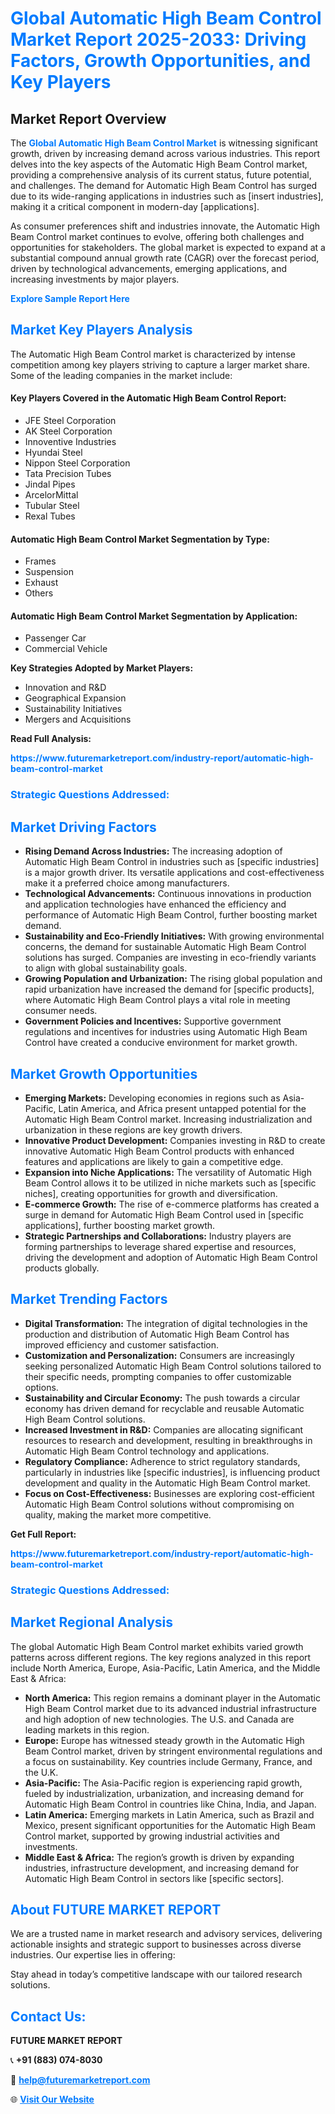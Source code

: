<h1 style="color: #007BFF;">Global Automatic High Beam Control Market Report 2025-2033: Driving Factors, Growth Opportunities, and Key Players</h1>

<section id="overview">
<h2>Market Report Overview</h2>
<p>The <a href="https://www.futuremarketreport.com/industry-report/automatic-high-beam-control-market" style="color: #007BFF; text-decoration: none;"><strong>Global Automatic High Beam Control Market</strong></a> is witnessing significant growth, driven by increasing demand across various industries. This report delves into the key aspects of the Automatic High Beam Control market, providing a comprehensive analysis of its current status, future potential, and challenges. The demand for Automatic High Beam Control has surged due to its wide-ranging applications in industries such as [insert industries], making it a critical component in modern-day [applications].</p>
<p>As consumer preferences shift and industries innovate, the Automatic High Beam Control market continues to evolve, offering both challenges and opportunities for stakeholders. The global market is expected to expand at a substantial compound annual growth rate (CAGR) over the forecast period, driven by technological advancements, emerging applications, and increasing investments by major players.</p>
</section>

<section id="overview">
<p><a href="https://www.futuremarketreport.com/request-sample/reportId=33431" style="color: #007BFF; text-decoration: none;"><strong>Explore Sample Report Here</strong></a></p>
</section>

<section id="key-players">
<h2 style="color: #007BFF;">Market Key Players Analysis</h2>
<p>The Automatic High Beam Control market is characterized by intense competition among key players striving to capture a larger market share. Some of the leading companies in the market include:</p>
<h4>Key Players Covered in the Automatic High Beam Control Report:</h4>
<ul><li>JFE Steel Corporation</li><li>AK Steel Corporation</li><li>Innoventive Industries</li><li>Hyundai Steel</li><li>Nippon Steel Corporation</li><li>Tata Precision Tubes</li><li>Jindal Pipes</li><li>ArcelorMittal</li><li>Tubular Steel</li><li>Rexal Tubes</li></ul>
<h4>Automatic High Beam Control Market Segmentation by Type:</h4>
<ul><li>Frames</li><li>Suspension</li><li>Exhaust</li><li>Others</li></ul>

<h4>Automatic High Beam Control Market Segmentation by Application:</h4>
<ul><li>Passenger Car</li><li>Commercial Vehicle</li></ul>
<p><strong>Key Strategies Adopted by Market Players:</strong></p>
<ul>
<li>Innovation and R&D</li>
<li>Geographical Expansion</li>
<li>Sustainability Initiatives</li>
<li>Mergers and Acquisitions</li>
</ul>
</section>

<section>
<p><strong>Read Full Analysis: </strong></p><a href="https://www.futuremarketreport.com/industry-report/automatic-high-beam-control-market" style="color: #007BFF; text-decoration: none;"><strong>https://www.futuremarketreport.com/industry-report/automatic-high-beam-control-market</strong></a>
<h3 style="color: #007BFF;">Strategic Questions Addressed:</h3>
</section>

<section id="driving-factors">
<h2 style="color: #007BFF;">Market Driving Factors</h2>
<ul>
<li><strong>Rising Demand Across Industries:</strong> The increasing adoption of Automatic High Beam Control in industries such as [specific industries] is a major growth driver. Its versatile applications and cost-effectiveness make it a preferred choice among manufacturers.</li>
<li><strong>Technological Advancements:</strong> Continuous innovations in production and application technologies have enhanced the efficiency and performance of Automatic High Beam Control, further boosting market demand.</li>
<li><strong>Sustainability and Eco-Friendly Initiatives:</strong> With growing environmental concerns, the demand for sustainable Automatic High Beam Control solutions has surged. Companies are investing in eco-friendly variants to align with global sustainability goals.</li>
<li><strong>Growing Population and Urbanization:</strong> The rising global population and rapid urbanization have increased the demand for [specific products], where Automatic High Beam Control plays a vital role in meeting consumer needs.</li>
<li><strong>Government Policies and Incentives:</strong> Supportive government regulations and incentives for industries using Automatic High Beam Control have created a conducive environment for market growth.</li>
</ul>
</section>

<section id="growth-opportunities">
<h2 style="color: #007BFF;">Market Growth Opportunities</h2>
<ul>
<li><strong>Emerging Markets:</strong> Developing economies in regions such as Asia-Pacific, Latin America, and Africa present untapped potential for the Automatic High Beam Control market. Increasing industrialization and urbanization in these regions are key growth drivers.</li>
<li><strong>Innovative Product Development:</strong> Companies investing in R&D to create innovative Automatic High Beam Control products with enhanced features and applications are likely to gain a competitive edge.</li>
<li><strong>Expansion into Niche Applications:</strong> The versatility of Automatic High Beam Control allows it to be utilized in niche markets such as [specific niches], creating opportunities for growth and diversification.</li>
<li><strong>E-commerce Growth:</strong> The rise of e-commerce platforms has created a surge in demand for Automatic High Beam Control used in [specific applications], further boosting market growth.</li>
<li><strong>Strategic Partnerships and Collaborations:</strong> Industry players are forming partnerships to leverage shared expertise and resources, driving the development and adoption of Automatic High Beam Control products globally.</li>
</ul>
</section>

<section id="trending-factors">
<h2 style="color: #007BFF;">Market Trending Factors</h2>
<ul>
<li><strong>Digital Transformation:</strong> The integration of digital technologies in the production and distribution of Automatic High Beam Control has improved efficiency and customer satisfaction.</li>
<li><strong>Customization and Personalization:</strong> Consumers are increasingly seeking personalized Automatic High Beam Control solutions tailored to their specific needs, prompting companies to offer customizable options.</li>
<li><strong>Sustainability and Circular Economy:</strong> The push towards a circular economy has driven demand for recyclable and reusable Automatic High Beam Control solutions.</li>
<li><strong>Increased Investment in R&D:</strong> Companies are allocating significant resources to research and development, resulting in breakthroughs in Automatic High Beam Control technology and applications.</li>
<li><strong>Regulatory Compliance:</strong> Adherence to strict regulatory standards, particularly in industries like [specific industries], is influencing product development and quality in the Automatic High Beam Control market.</li>
<li><strong>Focus on Cost-Effectiveness:</strong> Businesses are exploring cost-efficient Automatic High Beam Control solutions without compromising on quality, making the market more competitive.</li>
</ul>
</section>

<section>
<p><strong>Get Full Report: </strong></p><a href="https://www.futuremarketreport.com/industry-report/automatic-high-beam-control-market" style="color: #007BFF; text-decoration: none;"><strong>https://www.futuremarketreport.com/industry-report/automatic-high-beam-control-market</strong></a>
<h3 style="color: #007BFF;">Strategic Questions Addressed:</h3>
</section>


<section id="regional-analysis">
<h2 style="color: #007BFF;">Market Regional Analysis</h2>
<p>The global Automatic High Beam Control market exhibits varied growth patterns across different regions. The key regions analyzed in this report include North America, Europe, Asia-Pacific, Latin America, and the Middle East & Africa:</p>
<ul>
<li><strong>North America:</strong> This region remains a dominant player in the Automatic High Beam Control market due to its advanced industrial infrastructure and high adoption of new technologies. The U.S. and Canada are leading markets in this region.</li>
<li><strong>Europe:</strong> Europe has witnessed steady growth in the Automatic High Beam Control market, driven by stringent environmental regulations and a focus on sustainability. Key countries include Germany, France, and the U.K.</li>
<li><strong>Asia-Pacific:</strong> The Asia-Pacific region is experiencing rapid growth, fueled by industrialization, urbanization, and increasing demand for Automatic High Beam Control in countries like China, India, and Japan.</li>
<li><strong>Latin America:</strong> Emerging markets in Latin America, such as Brazil and Mexico, present significant opportunities for the Automatic High Beam Control market, supported by growing industrial activities and investments.</li>
<li><strong>Middle East & Africa:</strong> The region’s growth is driven by expanding industries, infrastructure development, and increasing demand for Automatic High Beam Control in sectors like [specific sectors].</li>
</ul>
</section>

<footer>
<h2 style="color: #007BFF;">About FUTURE MARKET REPORT</h2>
<p>We are a trusted name in market research and advisory services, delivering actionable insights and strategic support to businesses across diverse industries. Our expertise lies in offering:</p>

<p>Stay ahead in today’s competitive landscape with our tailored research solutions.</p>

<h2 style="color: #007BFF;">Contact Us:</h2>
<p><strong>FUTURE MARKET REPORT</strong></p>
<p>📞 <strong>+91 (883) 074-8030</strong></p>
<p>📧 <strong><a href="mailto:help@futuremarketreport.com" style="color: #007BFF;">help@futuremarketreport.com</a></strong></p>
<p>🌐 <strong><a href="https://www.futuremarketreport.com/" style="color: #007BFF;">Visit Our Website</a></strong></p>
</footer>